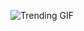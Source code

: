 
<!-- GIF_SECTION -->
![Trending GIF](https://media2.giphy.com/media/v1.Y2lkPThiYjIxNzcya3pua3ZzNXI3dGI3ajFpMjZ2YjAybzFod3M2YTJmcm12cGp1MjM2OSZlcD12MV9naWZzX3NlYXJjaCZjdD1n/llarwdtFqG63IlqUR1/giphy.gif)
<!-- END_GIF_SECTION -->
